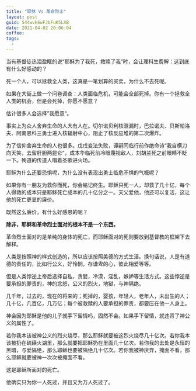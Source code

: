 ```yaml
---
title: "耶稣 Vs 革命烈士"
layout: post
guid: S44wvk6wFJbFuK5LXB
date: 2021-04-02 20:06:04
coffee:
tags:
  -
---
```


当有基督徒热泪盈眶的说“耶稣为了我死，救赎了我”时，会让理科生费解：这到底有什么好感动的？

死一个人，可以拯救全人类，这真是一笔划算的买卖，为什么不去死呢。

如果在大街上做一个问卷调查：人类面临危机，可能会全部死掉。你有一个拯救全人类的机会，但是会死掉，你愿不愿意？

估计很多人会选择”我愿意“。

事实上为众人舍弃生命的人大有人在。切尔诺贝利核泄漏时，巴拉诺夫、贝斯帕洛夫、阿南恩科三勇士进入核辐射中心，阻止了核反应堆的第二次爆炸。

为了信仰舍弃生命的人也很多。戊戌变法失败，谭嗣同临行前作绝命诗“我自横刀向天笑，去留肝胆两昆仑”，成本华临死前冷眼蔑视敌人，刘胡兰死之前眼睛不眨一下。殉道的传道人唱着圣歌进火场。

耶稣为什么还要恐惧呢，为什么没有表现出勇士临危不惧的气概呢？

如果你有一朋友为救你而死，你会铭记终生。耶稣只死一人，却救了几十亿，每个人得救的成本只是耶稣死亡成本的几十亿分之一。天父爱他，他还可以复活，这让他的死亡更显的廉价。

既然这么廉价，有什么好感恩的呢？

**除非，耶稣和革命烈士面对的根本不是一个东西。**

革命烈士面对的是单纯的身体的死亡，而耶稣面对的死则要放到基督教的框架下去解释。

人类是按照神的样式创造的，所以应该按照美德的方式生活。换句话说，人是有道德的责任的，比如行公义，好怜悯，存谦卑的心，彼此相爱等等。

但是人类悖逆上帝后选择自私，贪婪，冷漠，淫乱，嫉妒等生活方式。这些悖逆是要承担的罪责的，神的忿怒，公义的烈火，地狱，与神隔绝。

几千年，过去的，现在的将来的；死掉的，婴孩，年轻人，老年人，未出生的人；几十亿，几百亿，几万亿；每个被救赎的人要承担的罪责，都要压在他一人身上。

神会因为耶稣是他的儿子就手下留情吗，固然不会。如果手下留情，就违背了神公义的属性了。

若你我本该被神公义的烈火烧尽，那么耶稣就要被这烈火烧尽几十亿次。若你我本该被扔在硫磺火湖里，那么就要把耶稣扔在里面几十亿次。若你我的去处是永恒的黑暗，与爱隔绝，那么耶稣也要被隔绝几十亿次。若你我被神厌弃，掩面不看，那么耶稣就要被神一次次被掩面不看。

这是耶稣所面对的死亡。

他确实只为你一人死过，并且又为万人死过了。



